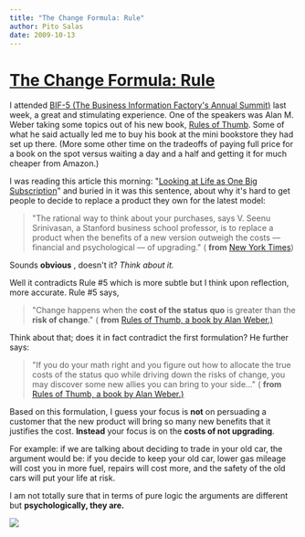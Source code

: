 ```yaml
---
title: "The Change Formula: Rule"
author: Pito Salas
date: 2009-10-13
---
```

# [The Change Formula: Rule](None)




I attended [BIF-5 (The Business Information Factory's Annual
Summit)](<http://www.businessinnovationfactory.com/bif-5>) last week, a great
and stimulating experience. One of the speakers was Alan M. Weber taking some
topics out of his new book, [Rules of
Thumb](<http://rulesofthumbbook.blogspot.com/>). Some of what he said actually
led me to buy his book at the mini bookstore they had set up there. (More some
other time on the tradeoffs of paying full price for a book on the spot versus
waiting a day and a half and getting it for much cheaper from Amazon.)

I was reading this article this morning: "[Looking at Life as One Big
Subscription](<http://www.nytimes.com/2009/10/11/business/11every.html>)" and
buried in it was this sentence, about why it's hard to get people to decide to
replace a product they own for the latest model:

> "The rational way to think about your purchases, says V. Seenu Srinivasan, a
> Stanford business school professor, is to replace a product when the
> benefits of a new version outweigh the costs — financial and psychological —
> of upgrading." ( **from** [New York
> Times](<http://www.nytimes.com/2009/10/11/business/11every.html>))

Sounds **obvious** , doesn't it? _Think about it._

Well it contradicts Rule #5 which is more subtle but I think upon reflection,
more accurate. Rule #5 says,

> "Change happens when the **cost of the status** **quo** is greater than the
> **risk of change**."  ( **from** [Rules of Thumb, a book by Alan
> Weber.)](<http://rulesofthumbbook.blogspot.com/>)

Think about that; does it in fact contradict the first formulation? He further
says:

> "If you do your math right and you figure out how to allocate the true costs
> of the status quo while driving down the risks of change, you may discover
> some new allies you can bring to your side…" ( **from** [Rules of Thumb, a
> book by Alan Weber.)](<http://rulesofthumbbook.blogspot.com/>)

Based on this formulation, I guess your focus is **not** on persuading a
customer that the new product will bring so many new benefits that it
justifies the cost. **Instead** your focus is on the **costs of not
upgrading**.

For example: if we are talking about deciding to trade in your old car, the
argument would be: if you decide to keep your old car, lower gas mileage will
cost you in more fuel, repairs will cost more, and the safety of the old cars
will put your life at risk.

I am not totally sure that in terms of pure logic the arguments are different
but **psychologically, they are.**

![](https://i0.wp.com/img.zemanta.com/pixy.gif?w=584)


